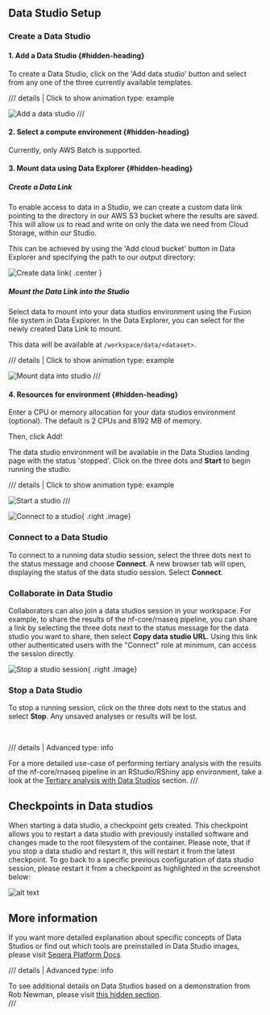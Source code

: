 ## Data Studio Setup

### Create a Data Studio

#### 1. Add a Data Studio {#hidden-heading}

To create a Data Studio, click on the 'Add data studio' button and select from any one of the three currently available templates.


/// details | Click to show animation
    type: example

![Add a data studio](assets/create-data-studio.gif)
///

#### 2. Select a compute environment {#hidden-heading}

Currently, only AWS Batch is supported.

#### 3. Mount data using Data Explorer {#hidden-heading}
##### Create a Data Link
To enable access to data in a Studio, we can create a custom data link pointing to the directory in our AWS S3 bucket where the results are saved. This will allow us to read and write on only the data we need from Cloud Storage, within our Studio.

This can be achieved by using the 'Add cloud bucket' button in Data Explorer and specifying the path to our output directory:

![Create data link](assets/create-a-data-link.png){ .center }

##### Mount the Data Link into the Studio
Select data to mount into your data studios environment using the Fusion file system in Data Explorer. In the Data Explorer, you can select for the newly created Data Link to mount.

This data will be available at `/workspace/data/<dataset>`.


/// details | Click to show animation
    type: example

![Mount data into studio](assets/mount-data-into-studio.gif)
///

#### 4. Resources for environment {#hidden-heading}

Enter a CPU or memory allocation for your data studios environment (optional). The default is 2 CPUs and 8192 MB of memory.

Then, click Add!

The data studio environment will be available in the Data Studios landing page with the status 'stopped'. Click on the three dots and **Start** to begin running the studio.


/// details | Click to show animation
    type: example

![Start a studio](assets/start-studio.gif)
///


![Connect to a studio](assets/connect-to-studio.png){ .right .image}

### Connect to a Data Studio

To connect to a running data studio session, select the three dots next to the status message and choose **Connect**. A new browser tab will open, displaying the status of the data studio session. Select **Connect**.
<br>
<div style="clear: both;"></div>

### Collaborate in Data Studio

Collaborators can also join a data studios session in your workspace. For example, to share the results of the nf-core/rnaseq pipeline, you can share a link by selecting the three dots next to the status message for the data studio you want to share, then select **Copy data studio URL**. Using this link other authenticated users with the "Connect" role at minimum, can access the session directly.
<div style="clear: both;"></div>

![Stop a studio session](assets/stop-a-studio.png){ .right .image}
### Stop a Data Studio

To stop a running session, click on the three dots next to the status and select **Stop**. Any unsaved analyses or results will be lost.<br>
<div style="clear: both;"></div>

<br>



/// details | Advanced
    type: info    

For a more detailed use-case of performing tertiary analysis with the results of the nf-core/rnaseq pipeline in an RStudio/RShiny app environment, take a look at the [Tertiary analysis with Data Studios](./012_tertiary_analysis_data_studios.md) section.
///

## Checkpoints in Data studios

When starting a data studio, a checkpoint gets created. This checkpoint allows you to restart a data studio with previously installed software and changes made to the root filesystem of the container. Please note, that if you stop a data studio and restart it, this will restart it from the latest checkpoint. To go back to a specific previous configuration of data studio session, please restart it from a checkpoint as highlighted in the screenshot below:

![alt text](assets/data-studio-checkpoints.png)

## More information

If you want more detailed explanation about specific concepts of Data Studios or find out which tools are preinstalled in Data Studio images, please visit [Seqera Platform Docs](https://docs.seqera.io/platform/23.4.0/data/data-studios)

/// details | Advanced
    type: info    

To see additional details on Data Studios based on a demonstration from Rob Newman, please visit [this hidden section](./019_data_studios_deep_dive.md).  
///
